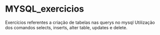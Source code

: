 # MYSQL_exercicios
Exercícios referentes a criação de tabelas nas querys no mysql
Utilização dos comandos selects, inserts, alter table, updates e delete.
